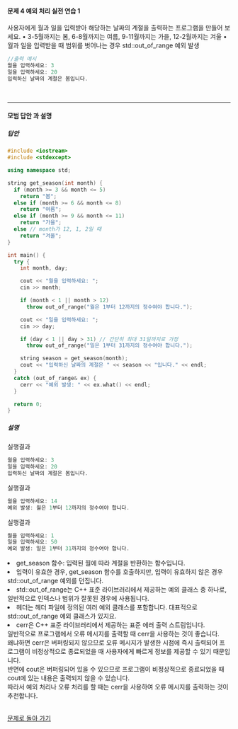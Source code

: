 #### 문제 4 예외 처리 실전 연습 1
사용자에게 월과 일을 입력받아 해당하는 날짜의 계절을 출력하는 프로그램을 만들어 보세요.
• 3-5월까지는 봄, 6-8월까지는 여름, 9-11월까지는 가을, 12-2월까지는 겨울
• 월과 일을 입력받을 때 범위를 벗어나는 경우 std::out_of_range 예외 발생

```cpp
//출력 예시
월을 입력하세요: 3
일을 입력하세요: 20
입력하신 날짜의 계절은 봄입니다.
```
<br/>

---

#### 모범 답안 과 설명
##### 답안
```cpp
#include <iostream>
#include <stdexcept>

using namespace std;

string get_season(int month) {
  if (month >= 3 && month <= 5)
    return "봄";
  else if (month >= 6 && month <= 8)
    return "여름";
  else if (month >= 9 && month <= 11)
    return "가을";
  else // month가 12, 1, 2일 때
    return "겨울";
}

int main() {
  try {
    int month, day;

    cout << "월을 입력하세요: ";
    cin >> month;

    if (month < 1 || month > 12)
      throw out_of_range("월은 1부터 12까지의 정수여야 합니다.");

    cout << "일을 입력하세요: ";
    cin >> day;

    if (day < 1 || day > 31) // 간단히 최대 31일까지로 가정
      throw out_of_range("일은 1부터 31까지의 정수여야 합니다.");

    string season = get_season(month);
    cout << "입력하신 날짜의 계절은 " << season << "입니다." << endl;
  }
  catch (out_of_range& ex) {
    cerr << "예외 발생: " << ex.what() << endl;
  }

  return 0;
}
```

##### 설명
실행결과
```cpp
월을 입력하세요: 3
일을 입력하세요: 20
입력하신 날짜의 계절은 봄입니다.
```
실행결과
```cpp
월을 입력하세요: 14
예외 발생: 월은 1부터 12까지의 정수여야 합니다.
```
실행결과
```cpp
월을 입력하세요: 1
일을 입력하세요: 50
예외 발생: 일은 1부터 31까지의 정수여야 합니다.
```

<li>get_season 함수: 입력된 월에 따라 계절을 반환하는 함수입니다.</li>
<li>입력이 유효한 경우, get_season 함수를 호출하지만, 입력이 유효하지 않은 경우 std::out_of_range 예외를 던집니다.</li>
<li>std::out_of_range는 C++ 표준 라이브러리에서 제공하는 예외 클래스 중 하나로, 일반적으로 인덱스나 범위가 잘못된 경우에 사용됩니다.</li>
<li><stdexcept> 헤더는 <stdexcept> 헤더 파일에 정의된 여러 예외 클래스를 포함합니다. 대표적으로 std::out_of_range 예외 클래스가 있지요.</li>
<li>cerr은 C++ 표준 라이브러리에서 제공하는 표준 에러 출력 스트림입니다.<br>
일반적으로 프로그램에서 오류 메시지를 출력할 때 cerr을 사용하는 것이 좋습니다.<br>
왜냐하면 cerr은 버퍼링되지 않으므로 오류 메시지가 발생한 시점에 즉시 출력되어 프로그램이 비정상적으로 종료되었을 때 사용자에게 빠르게 정보를 제공할 수 있기 때문입니다.<br>
반면에 cout은 버퍼링되어 있을 수 있으므로 프로그램이 비정상적으로 종료되었을 때 cout에 있는 내용은 출력되지 않을 수 있습니다.<br>
따라서 예외 처리나 오류 처리를 할 때는 cerr을 사용하여 오류 메시지를 출력하는 것이 추천합니다.</li><br>

[문제로 돌아 가기](README.md "문제로 돌아 가기")

